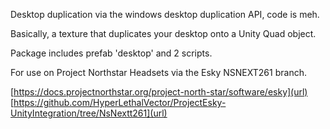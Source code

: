 Desktop duplication via the windows desktop duplication API, code is meh.

Basically, a texture that duplicates your desktop onto a Unity Quad object. 

Package includes prefab 'desktop' and 2 scripts.

For use on Project Northstar Headsets via the Esky NSNEXT261 branch.

[https://docs.projectnorthstar.org/project-north-star/software/esky](url)
[https://github.com/HyperLethalVector/ProjectEsky-UnityIntegration/tree/NsNextt261](url)
